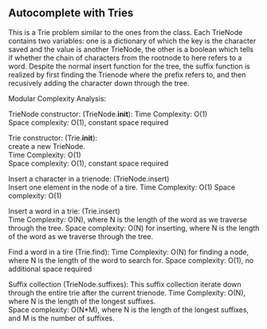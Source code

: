 ## Autocomplete with Tries

This is a Trie problem similar to the ones from the class. Each TrieNode contains two variables: one is a dictionary of which the key is the character saved and the value is another TrieNode, the other is a boolean which tells if whether the chain of characters from the rootnode to here refers to a word. Despite the normal insert function for the tree, the suffix function is realized by first finding the Trienode where the prefix refers to, and then recusively adding the character down through the tree.    

Modular Complexity Analysis:   

TrieNode constructor: (TrieNode.__init__):
Time Complexity: O(1)  
Space complexity: O(1), constant space required  

Trie constructor: (Trie.__init__):  
create a new TrieNode.   
Time Complexity: O(1)  
Space complexity: O(1), constant space required  

Insert a character in a trienode: (TrieNode.insert)  
Insert one element in the node of a tire.
Time Complexity: O(1)
Space complexity: O(1)

Insert a word in a trie: (Trie.insert)  
Time Complexity: O(N), where N is the length of the word as we traverse through the tree.
Space complexity: O(N) for inserting, where N is the length of the word as we traverse through the tree.

Find a word in a tire (Trie.find):
Time Complexity: O(N) for finding a node, where N is the length of the word to search for. 
Space complexity: O(1), no additional space required

Suffix collection (TrieNode.suffixes): 
This suffix collection iterate down through the entire trie after the current trienode. 
Time Complexity: O(N), where N is the length of the longest suffixes.   
Space complexity: O(N*M), where N is the length of the longest suffixes, and M is the number of suffixes.   
